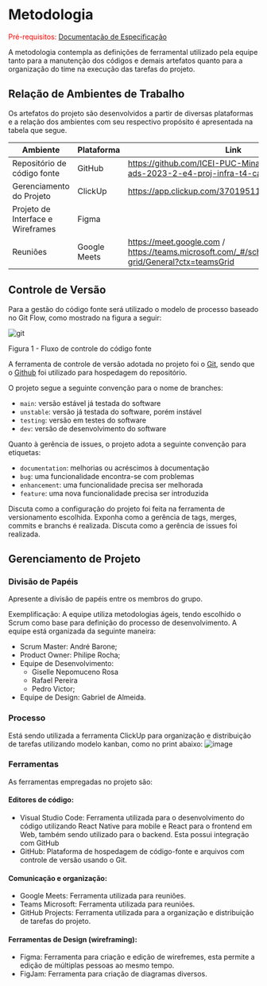
# Metodologia

<span style="color:red">Pré-requisitos: <a href="2-Especificação do Projeto.md"> Documentação de Especificação</a></span>

A metodologia contempla as definições de ferramental utilizado pela equipe tanto para a manutenção dos códigos e demais artefatos quanto para a organização do time na execução das tarefas do projeto.

## Relação de Ambientes de Trabalho

Os artefatos do projeto são desenvolvidos a partir de diversas plataformas e a relação dos ambientes com seu respectivo propósito é apresentada na tabela que segue. 


|     Ambiente  |    Plataforma      |     Link    |
|--------------------|------------------------------------|----------------------------------------|
| Repositório de código fonte | GitHub | https://github.com/ICEI-PUC-Minas-PMV-ADS/pmv-ads-2023-2-e4-proj-infra-t4-cardapio-digital |
|  Gerenciamento do Projeto |   ClickUp  | https://app.clickup.com/37019511/v/l/s/90090485021 |  
|  Projeto de Interface e  Wireframes  | Figma  |    |
|  Reuniões  |  Google Meets  | https://meet.google.com / https://teams.microsoft.com/_#/school/teams-grid/General?ctx=teamsGrid |


## Controle de Versão

Para a gestão do código fonte será utilizado o modelo de processo baseado no Git Flow, como mostrado na figura a seguir:

![git](https://user-images.githubusercontent.com/100283917/192118295-077f7020-72df-4af2-83d4-b46af1599a44.png)

Figura 1 - Fluxo de controle do código fonte

A ferramenta de controle de versão adotada no projeto foi o
[Git](https://git-scm.com/), sendo que o [Github](https://github.com)
foi utilizado para hospedagem do repositório.

O projeto segue a seguinte convenção para o nome de branches:

- `main`: versão estável já testada do software
- `unstable`: versão já testada do software, porém instável
- `testing`: versão em testes do software
- `dev`: versão de desenvolvimento do software

Quanto à gerência de issues, o projeto adota a seguinte convenção para
etiquetas:

- `documentation`: melhorias ou acréscimos à documentação
- `bug`: uma funcionalidade encontra-se com problemas
- `enhancement`: uma funcionalidade precisa ser melhorada
- `feature`: uma nova funcionalidade precisa ser introduzida

Discuta como a configuração do projeto foi feita na ferramenta de versionamento escolhida. Exponha como a gerência de tags, merges, commits e branchs é realizada. Discuta como a gerência de issues foi realizada.

## Gerenciamento de Projeto

### Divisão de Papéis

Apresente a divisão de papéis entre os membros do grupo.

Exemplificação: A equipe utiliza metodologias ágeis, tendo escolhido o Scrum como base para definição do processo de desenvolvimento. A equipe está organizada da seguinte maneira:
- Scrum Master: André Barone;
- Product Owner: Philipe Rocha;
- Equipe de Desenvolvimento: 
   * Giselle Nepomuceno Rosa 
   * Rafael Pereira
   * Pedro Victor;
- Equipe de Design: Gabriel de Almeida.


### Processo

Está sendo utilizada a ferramenta ClickUp para organização e distribuição de tarefas  utilizando modelo kanban, como no print abaixo:
![image](https://github.com/ICEI-PUC-Minas-PMV-ADS/pmv-ads-2023-2-e4-proj-infra-t4-cardapio-digital/assets/68014636/48b96bde-0d4f-42cf-8142-ed3cfd327567)


### Ferramentas

As ferramentas empregadas no projeto são:

#### Editores de código: 

- Visual Studio Code: Ferramenta utilizada para o desenvolvimento do código utilizando React Native para mobile e React para o frontend em Web, também sendo utilizado para o backend. Esta possui integração com GitHub
- GitHub:  Plataforma de hospedagem de código-fonte e arquivos com controle de versão usando o Git.

#### Comunicação e organização:

- Google Meets: Ferramenta utilizada para reuniões.
- Teams Microsoft: Ferramenta utilizada para reuniões.
- GitHub Projects: Ferramenta utilizada para a organização e distribuição de tarefas do projeto.

#### Ferramentas de Design (wireframing):

- Figma: Ferramenta para criação e edição de wirefremes, esta permite a edição de múltiplas pessoas ao mesmo tempo.
- FigJam: Ferramenta para criação de diagramas diversos.

